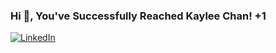 ### Hi 👋, You've Successfully Reached Kaylee Chan! +1

<!--
**KayleeLChan/KayleeLChan** is a ✨ _special_ ✨ repository because its `README.md` (this file) appears on your GitHub profile.

Here are some ideas to get you started:

- 🔭 I’m currently working on my second year of studies at the University of Toronto.
- 🌱 I’m currently learning Java and React.
- 💬 Ask me about anything!
- 📫 Reach out to me at kayleel.chan@gmail.com
- ⚡ Fun fact: I like long walks on the park and taking photos of my surroundings when I find something particularly eyecatching.
-->
[![LinkedIn](https://img.shields.io/badge/linkedin-%230077B5.svg?style=for-the-badge&logo=linkedin&logoColor=white)](https://www.linkedin.com/in/kaylee-chan/)
